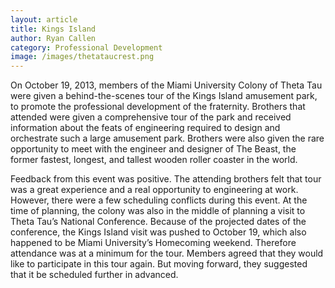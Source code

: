 ```yaml
---
layout: article
title: Kings Island
author: Ryan Callen
category: Professional Development
image: /images/thetataucrest.png
---
```


On October 19, 2013, members of the Miami University Colony of Theta Tau 
were given a behind-the-scenes tour of the Kings Island amusement park, to 
promote the professional development of the fraternity. Brothers that attended 
were given a comprehensive tour of the park and received information about the 
feats of engineering required to design and orchestrate such a large amusement 
park. Brothers were also given the rare opportunity to meet with the engineer and 
designer of The Beast, the former fastest, longest, and tallest wooden roller coaster 
in the world.

Feedback from this event was positive. The attending brothers felt that tour 
was a great experience and a real opportunity to engineering at work. However, 
there were a few scheduling conflicts during this event. At the time of planning, the 
colony was also in the middle of planning a visit to Theta Tau’s National Conference. 
Because of the projected dates of the conference, the Kings Island visit was pushed 
to October 19, which also happened to be Miami University’s Homecoming 
weekend. Therefore attendance was at a minimum for the tour. Members agreed 
that they would like to participate in this tour again. But moving forward, they 
suggested that it be scheduled further in advanced.